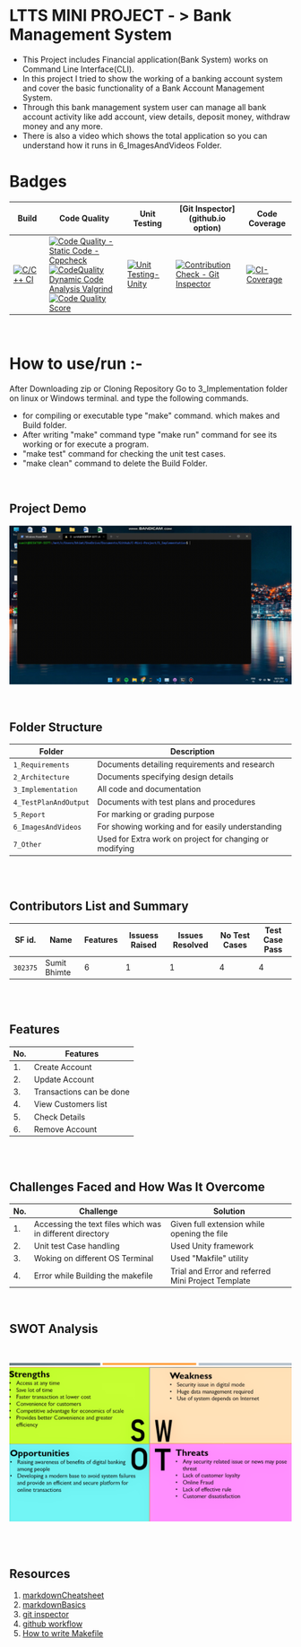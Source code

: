 
# LTTS MINI PROJECT - > Bank Management System

* This Project includes Financial application(Bank System) works on Command Line Interface(CLI).
* In this project I tried to show the working of a banking account system and cover the basic functionality of a Bank Account Management System.
* Through this bank management system user can manage all bank account activity like add account, view details, deposit money, withdraw money and any more.
* There is also a video which shows the total application so you can understand how it runs in 6_ImagesAndVideos Folder.


# Badges

Build | Code Quality | Unit Testing | [Git Inspector](github.io option) | Code Coverage
------|----------|-------|--------------|--------|
[![C/C++ CI](https://github.com/sumitbhimte/C-Mini-Project/actions/workflows/c-cpp.yml/badge.svg)](https://github.com/sumitbhimte/C-Mini-Project/actions/workflows/c-cpp.yml) |  [![Code Quality - Static Code - Cppcheck](https://github.com/sumitbhimte/C-Mini-Project/actions/workflows/cppCheck.yml/badge.svg)](https://github.com/sumitbhimte/C-Mini-Project/actions/workflows/cppCheck.yml) <br> [![CodeQuality Dynamic Code Analysis Valgrind](https://github.com/sumitbhimte/C-Mini-Project/actions/workflows/code_quality.yml/badge.svg)](https://github.com/sumitbhimte/C-Mini-Project/actions/workflows/code_quality.yml) <br> [![Code Quality Score](https://www.code-inspector.com/project/24887/score/svg)](https://frontend.code-inspector.com/public/project/24887/C-Mini-Project/dashboard) | [![Unit Testing-Unity](https://github.com/sumitbhimte/C-Mini-Project/actions/workflows/unity.yml/badge.svg)](https://github.com/sumitbhimte/C-Mini-Project/actions/workflows/unity.yml) | [![Contribution Check - Git Inspector](https://github.com/sumitbhimte/C-Mini-Project/actions/workflows/git_inspector.yml/badge.svg)](https://github.com/sumitbhimte/C-Mini-Project/actions/workflows/git_inspector.yml) | [![CI-Coverage](https://github.com/sumitbhimte/C-Mini-Project/actions/workflows/gcov.yml/badge.svg)](https://github.com/sumitbhimte/C-Mini-Project/actions/workflows/gcov.yml)

<br>

# How to use/run :-
After Downloading zip or Cloning Repository Go to 3_Implementation folder on linux or Windows terminal. and type the following commands.

* for compiling or executable type "make" command. which makes and Build folder.
* After writing "make" command type "make run" command for see its working or for execute a program.
* "make test" command for checking the unit test cases.
* "make clean" command to delete the Build Folder.

<br>

## Project Demo

![Project Demo](6_ImagesAndVideos/OutputVideo.gif)

<br>

## Folder Structure
Folder                | Description
----------------------| -----------------------------------------
`1_Requirements`      | Documents detailing requirements and research
`2_Architecture`      | Documents specifying design details
`3_Implementation`    | All code and documentation
`4_TestPlanAndOutput` | Documents with test plans and procedures
`5_Report`            | For marking or grading purpose  
`6_ImagesAndVideos`   | For showing working and for easily understanding
`7_Other`             | Used for Extra work on project for changing or modifying


<br>
<br>

## Contributors List and Summary

SF id. |  Name   |    Features    | Issuess Raised |Issues Resolved|No Test Cases|Test Case Pass
-------|---------|----------------|----------------|---------------|-------------|--------------
`302375` | Sumit Bhimte  | 6    | 1    | 1   |4   |4    

<br>
<br>

## Features

| No. | Features 
|-----|----------
|1. | Create Account 
|2. | Update Account
|3. | Transactions can be done
|4. | View Customers list
|5. | Check Details
|6. | Remove Account

<br>
<br>

## Challenges Faced and How Was It Overcome
| No. | Challenge | Solution
|-----|-----------|--------
|1. | Accessing the text files which was in different directory | Given full extension while opening the file
|2. | Unit test Case handling | Used Unity framework
|3. | Woking on different OS Terminal | Used "Makfile" utility 
|4. | Error while Building the makefile | Trial and Error and referred Mini Project Template

<br>

## SWOT Analysis

<br>

![SWOT](https://github.com/sumitbhimte/C-Mini-Project/blob/main/6_ImagesAndVideos/SWOT%20Analysis.png?raw=true)

<br>
<br>

## Resources
1. [markdownCheatsheet](https://github.com/adam-p/markdown-here/wiki/Markdown-Cheatsheet)
2. [markdownBasics](https://guides.github.com/features/mastering-markdown/)
3. [git inspector](https://github.com/ejwa/gitinspector.git)
4. [github workflow](https://docs.github.com/en/actions/)
5. [How to write Makefile](https://github.com/riuandg5/learn-makefile)

<br>
